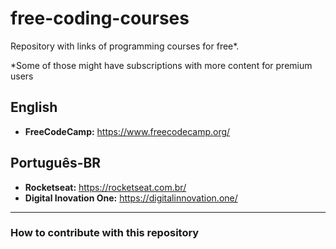 # free-coding-courses
Repository with links of programming courses for free*.

*Some of those might have subscriptions with more content for premium users

## English
- <b>FreeCodeCamp:</b> https://www.freecodecamp.org/

## Português-BR
- <b>Rocketseat:</b> https://rocketseat.com.br/
- <b>Digital Inovation One:</b> https://digitalinnovation.one/

<hr>

### How to contribute with this repository
